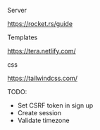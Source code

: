 Server

<https://rocket.rs/guide>

Templates

<https://tera.netlify.com/>

css

<https://tailwindcss.com/>

TODO:

- Set CSRF token in sign up
- Create session
- Validate timezone
